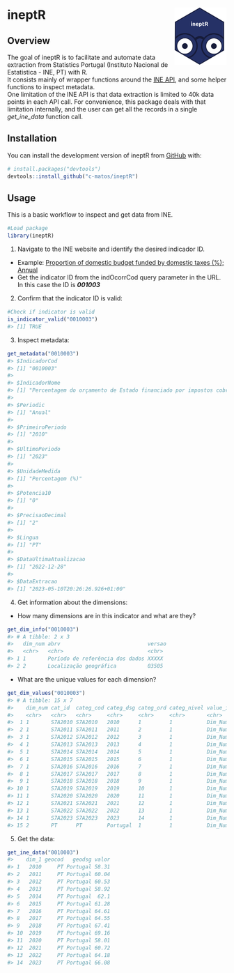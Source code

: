 
<!-- README.md is generated from README.Rmd. Please edit that file -->

# ineptR <a href="https://c-matos.github.io/ineptR/"><img src="man/figures/logo.png" align="right" height="132" /></a>

<!-- badges: start -->
<!-- badges: end -->

## Overview

The goal of ineptR is to facilitate and automate data extraction from
Statistics Portugal (Instituto Nacional de Estatistica - INE, PT) with
R.  
It consists mainly of wrapper functions around the [INE
API](https://www.ine.pt/xportal/xmain?xpid=INE&xpgid=ine_api&INST=322751522),
and some helper functions to inspect metadata.  
One limitation of the INE API is that data extraction is limited to 40k
data points in each API call. For convenience, this package deals with
that limitation internally, and the user can get all the records in a
single *get_ine_data* function call.

## Installation

You can install the development version of ineptR from
[GitHub](https://github.com/) with:

``` r
# install.packages("devtools")
devtools::install_github("c-matos/ineptR")
```

## Usage

This is a basic workflow to inspect and get data from INE.

``` r
#Load package
library(ineptR)
```

1.  Navigate to the INE website and identify the desired indicador ID.

- Example: [Proportion of domestic budget funded by domestic taxes (%);
  Annual](https://www.ine.pt/xportal/xmain?xpid=INE&xpgid=ine_indicadores&indOcorrCod=0010003&contexto=bd&selTab=tab2&xlang=pt.)
- Get the indicator ID from the indOcorrCod query parameter in the URL.
  In this case the ID is ***001003***

2.  Confirm that the indicator ID is valid:

``` r
#Check if indicator is valid
is_indicator_valid("0010003")
#> [1] TRUE
```

3.  Inspect metadata:

``` r
get_metadata("0010003")
#> $IndicadorCod
#> [1] "0010003"
#> 
#> $IndicadorNome
#> [1] "Percentagem do orçamento de Estado financiado por impostos cobrados internamente (%); Anual - Direção Geral do Orçamento (Ministério das Finanças)"
#> 
#> $Periodic
#> [1] "Anual"
#> 
#> $PrimeiroPeriodo
#> [1] "2010"
#> 
#> $UltimoPeriodo
#> [1] "2023"
#> 
#> $UnidadeMedida
#> [1] "Percentagem (%)"
#> 
#> $Potencia10
#> [1] "0"
#> 
#> $PrecisaoDecimal
#> [1] "2"
#> 
#> $Lingua
#> [1] "PT"
#> 
#> $DataUltimaAtualizacao
#> [1] "2022-12-28"
#> 
#> $DataExtracao
#> [1] "2023-05-10T20:26:26.926+01:00"
```

4.  Get information about the dimensions:

- How many dimensions are in this indicator and what are they?

``` r
get_dim_info("0010003")
#> # A tibble: 2 x 3
#>   dim_num abrv                            versao
#>   <chr>   <chr>                           <chr> 
#> 1 1       Período de referência dos dados XXXXX 
#> 2 2       Localização geográfica          03505
```

- What are the unique values for each dimension?

``` r
get_dim_values("0010003")
#> # A tibble: 15 x 7
#>    dim_num cat_id  categ_cod categ_dsg categ_ord categ_nivel value_id        
#>    <chr>   <chr>   <chr>     <chr>     <chr>     <chr>       <chr>           
#>  1 1       S7A2010 S7A2010   2010      1         1           Dim_Num1_S7A2010
#>  2 1       S7A2011 S7A2011   2011      2         1           Dim_Num1_S7A2011
#>  3 1       S7A2012 S7A2012   2012      3         1           Dim_Num1_S7A2012
#>  4 1       S7A2013 S7A2013   2013      4         1           Dim_Num1_S7A2013
#>  5 1       S7A2014 S7A2014   2014      5         1           Dim_Num1_S7A2014
#>  6 1       S7A2015 S7A2015   2015      6         1           Dim_Num1_S7A2015
#>  7 1       S7A2016 S7A2016   2016      7         1           Dim_Num1_S7A2016
#>  8 1       S7A2017 S7A2017   2017      8         1           Dim_Num1_S7A2017
#>  9 1       S7A2018 S7A2018   2018      9         1           Dim_Num1_S7A2018
#> 10 1       S7A2019 S7A2019   2019      10        1           Dim_Num1_S7A2019
#> 11 1       S7A2020 S7A2020   2020      11        1           Dim_Num1_S7A2020
#> 12 1       S7A2021 S7A2021   2021      12        1           Dim_Num1_S7A2021
#> 13 1       S7A2022 S7A2022   2022      13        1           Dim_Num1_S7A2022
#> 14 1       S7A2023 S7A2023   2023      14        1           Dim_Num1_S7A2023
#> 15 2       PT      PT        Portugal  1         1           Dim_Num2_PT
```

5.  Get the data:

``` r
get_ine_data("0010003")
#>    dim_1 geocod   geodsg valor
#> 1   2010     PT Portugal 58.31
#> 2   2011     PT Portugal 60.04
#> 3   2012     PT Portugal 60.53
#> 4   2013     PT Portugal 58.92
#> 5   2014     PT Portugal  62.1
#> 6   2015     PT Portugal 61.28
#> 7   2016     PT Portugal 64.61
#> 8   2017     PT Portugal 64.55
#> 9   2018     PT Portugal 67.41
#> 10  2019     PT Portugal 69.16
#> 11  2020     PT Portugal 58.01
#> 12  2021     PT Portugal 60.72
#> 13  2022     PT Portugal 64.18
#> 14  2023     PT Portugal 66.08
```
